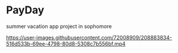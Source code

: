 # PayDay
summer vacation app project in sophomore


https://user-images.githubusercontent.com/72008909/208883834-516d533b-69ee-4798-80d8-5308c7b556bf.mp4

